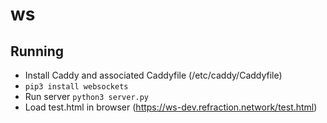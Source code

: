 # ws


## Running

- Install Caddy and associated Caddyfile (/etc/caddy/Caddyfile)
- `pip3 install websockets`
- Run server `python3 server.py`
- Load test.html in browser (https://ws-dev.refraction.network/test.html)


